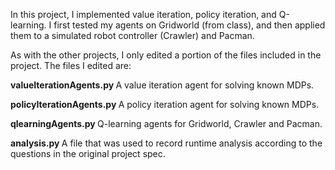 In this project, I implemented value iteration, policy iteration, and Q-learning. I first tested my agents on Gridworld 
(from class), and then applied them to a simulated robot controller (Crawler) and Pacman.

As with the other projects, I only edited a portion of the files included in the project. The files I edited are:

<b> valueIterationAgents.py	</b> A value iteration agent for solving known MDPs.

<b> policyIterationAgents.py </b>	A policy iteration agent for solving known MDPs.

<b> qlearningAgents.py </b> Q-learning agents for Gridworld, Crawler and Pacman.

<b> analysis.py	</b> A file that was used to record runtime analysis according to the questions in the original project spec.
